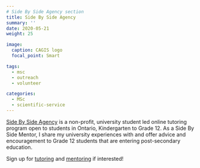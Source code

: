 ```yaml
---
# Side By Side Agency section
title: Side By Side Agency
summary: ''
date: 2020-05-21
weight: 25

image:
  caption: CAGIS logo
  focal_point: Smart

tags:
  - msc
  - outreach
  - volunteer

categories:
  - MSc
  - scientific-service
---
```


[Side By Side Agency](https://www.sidebysideagency.ca/) is a non-profit, university student led online tutoring program open to students in Ontario, Kindergarten to Grade 12. As a Side By Side Mentor, I share my university experiences with and offer advice and encouragement to Grade 12 students that are entering post-secondary education.

Sign up for [tutoring](https://www.sidebysideagency.ca/studentsignup/) and [mentoring](https://www.sidebysideagency.ca/mentorshipsignup/) if interested!
